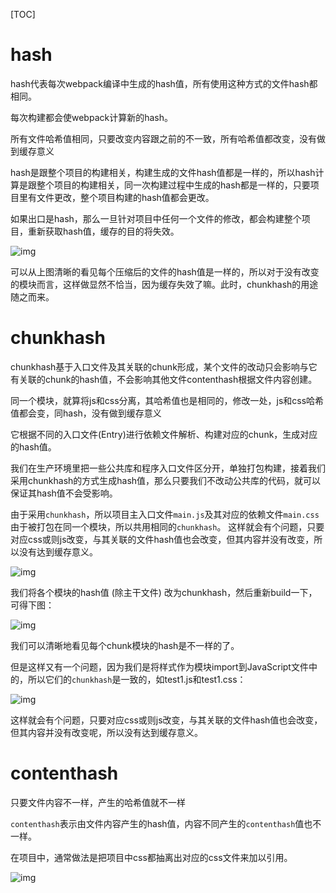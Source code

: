 [TOC]



# hash

hash代表每次webpack编译中生成的hash值，所有使用这种方式的文件hash都相同。

每次构建都会使webpack计算新的hash。

所有文件哈希值相同，只要改变内容跟之前的不一致，所有哈希值都改变，没有做到缓存意义

hash是跟整个项目的构建相关，构建生成的文件hash值都是一样的，所以hash计算是跟整个项目的构建相关，同一次构建过程中生成的hash都是一样的，只要项目里有文件更改，整个项目构建的hash值都会更改。

如果出口是hash，那么一旦针对项目中任何一个文件的修改，都会构建整个项目，重新获取hash值，缓存的目的将失效。

![img](https://img4.sycdn.imooc.com/5b8e4ac400013c9410640580.jpg)

可以从上图清晰的看见每个压缩后的文件的hash值是一样的，所以对于没有改变的模块而言，这样做显然不恰当，因为缓存失效了嘛。此时，chunkhash的用途随之而来。



# chunkhash

chunkhash基于入口文件及其关联的chunk形成，某个文件的改动只会影响与它有关联的chunk的hash值，不会影响其他文件contenthash根据文件内容创建。

同一个模块，就算将js和css分离，其哈希值也是相同的，修改一处，js和css哈希值都会变，同hash，没有做到缓存意义



它根据不同的入口文件(Entry)进行依赖文件解析、构建对应的chunk，生成对应的hash值。

我们在生产环境里把一些公共库和程序入口文件区分开，单独打包构建，接着我们采用chunkhash的方式生成hash值，那么只要我们不改动公共库的代码，就可以保证其hash值不会受影响。

由于采用`chunkhash`，所以项目主入口文件`main.js`及其对应的依赖文件`main.css`由于被打包在同一个模块，所以共用相同的`chunkhash`。
 这样就会有个问题，只要对应css或则js改变，与其关联的文件hash值也会改变，但其内容并没有改变，所以没有达到缓存意义。

![img](https://img1.sycdn.imooc.com/5b8e4ac400014b1011990453.jpg)

我们将各个模块的hash值 (除主干文件) 改为chunkhash，然后重新build一下，可得下图：

![img](https://img1.sycdn.imooc.com/5b8e4ac40001b2bf10700575.jpg)

我们可以清晰地看见每个chunk模块的hash是不一样的了。

但是这样又有一个问题，因为我们是将样式作为模块import到JavaScript文件中的，所以它们的`chunkhash`是一致的，如test1.js和test1.css：

![img](https://img1.sycdn.imooc.com/5b8e4ac5000126a207120472.jpg)

这样就会有个问题，只要对应css或则js改变，与其关联的文件hash值也会改变，但其内容并没有改变呢，所以没有达到缓存意义。



# contenthash

只要文件内容不一样，产生的哈希值就不一样

`contenthash`表示由文件内容产生的hash值，内容不同产生的`contenthash`值也不一样。

在项目中，通常做法是把项目中css都抽离出对应的css文件来加以引用。

![img](https://img1.sycdn.imooc.com/5b8e4ac5000167de10240572.jpg)

 


